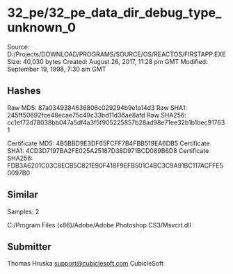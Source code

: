 32_pe/32_pe_data_dir_debug_type_unknown_0
=========================================

Source:  D:/Projects/DOWNLOAD/PROGRAMS/SOURCE/OS/REACTOS/FIRSTAPP.EXE
Size:  40,030 bytes
Created:  August 26, 2017, 11:28 pm GMT
Modified:  September 19, 1998, 7:30 am GMT

Hashes
------

Raw MD5:  87a0349384636806c029294b9e1a14d3
Raw SHA1:  245ff50692fce48ecae75c49c33bd11d36ae8afd
Raw SHA256:  cc1ef72d78038bb047a5df4a3f5f905225857b28ad98e71ee32b1b1bec917631

Certificate MD5:  4B5BBD9E3DF65FCFF7B4FBB519EA6DB5
Certificate SHA1:  4CD3D7197BA2FE025A25187D38D971BCD089B6D8
Certificate SHA256:  FDB3A6201C03C8ECB5C821E90F418F9EFB501C4BC3C9A91BC117ACFFE50097B0

Similar
-------

Samples:  2

C:/Program Files (x86)/Adobe/Adobe Photoshop CS3/Msvcrt.dll

Submitter
---------

Thomas Hruska
support@cubiclesoft.com
CubicleSoft
